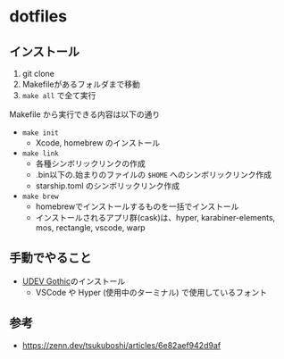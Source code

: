 # dotfiles

## インストール

1. git clone
2. Makefileがあるフォルダまで移動
3. `make all` で全て実行

Makefile から実行できる内容は以下の通り

- `make init`
  - Xcode, homebrew のインストール
- `make link`
  - 各種シンボリックリンクの作成
  - .bin以下の.始まりのファイルの `$HOME` へのシンボリックリンク作成
  - starship.toml のシンボリックリンク作成
- `make brew`
  - homebrewでインストールするものを一括でインストール
  - インストールされるアプリ群(cask)は、hyper, karabiner-elements, mos, rectangle, vscode, warp

## 手動でやること

- [UDEV Gothic](https://github.com/yuru7/udev-gothic)のインストール
  - VSCode や Hyper (使用中のターミナル) で使用しているフォント

## 参考

- https://zenn.dev/tsukuboshi/articles/6e82aef942d9af